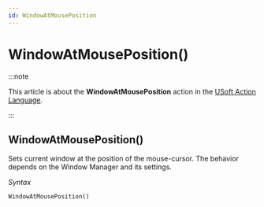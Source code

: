 ```yaml
---
id: WindowAtMousePosition
---
```


# WindowAtMousePosition()




:::note

This article is about the **WindowAtMousePosition** action in the [USoft Action Language](/docs/Task_flow/Action_Language_reference/USoft_Action_Language.md).

:::

## **WindowAtMousePosition()**

Sets current window at the position of the mouse-cursor. The behavior depends on the Window Manager and its settings.

*Syntax*

```
WindowAtMousePosition()
```

 